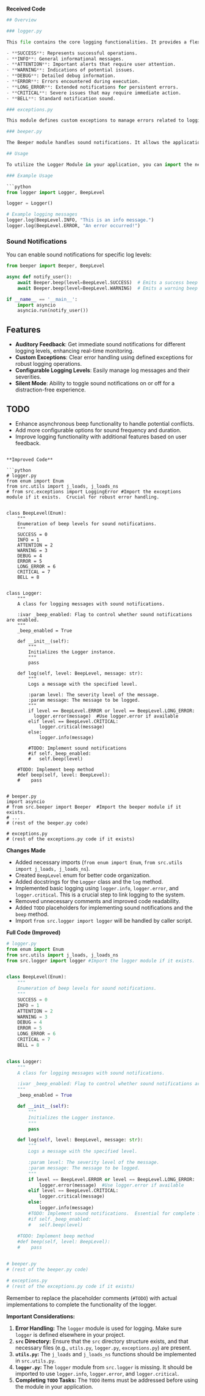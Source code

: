 **Received Code**

```python
## Overview

### logger.py

This file contains the core logging functionalities. It provides a flexible logging interface that allows developers to categorize log messages by severity. The supported log levels include:

- **SUCCESS**: Represents successful operations.
- **INFO**: General informational messages.
- **ATTENTION**: Important alerts that require user attention.
- **WARNING**: Indications of potential issues.
- **DEBUG**: Detailed debug information.
- **ERROR**: Errors encountered during execution.
- **LONG_ERROR**: Extended notifications for persistent errors.
- **CRITICAL**: Severe issues that may require immediate action.
- **BELL**: Standard notification sound.

### exceptions.py

This module defines custom exceptions to manage errors related to logging operations. It allows for clear and descriptive error handling, enabling developers to easily identify and rectify issues within the logging framework.

### beeper.py

The Beeper module handles sound notifications. It allows the application to emit different sounds based on the current logging level, providing auditory feedback that can be particularly useful in environments where visual monitoring is not practical.

## Usage

To utilize the Logger Module in your application, you can import the necessary components and configure the logger as needed.

### Example Usage

```python
from logger import Logger, BeepLevel

logger = Logger()

# Example logging messages
logger.log(BeepLevel.INFO, "This is an info message.")
logger.log(BeepLevel.ERROR, "An error occurred!")
```

### Sound Notifications

You can enable sound notifications for specific log levels:

```python
from beeper import Beeper, BeepLevel

async def notify_user():
    await Beeper.beep(level=BeepLevel.SUCCESS)  # Emits a success beep
    await Beeper.beep(level=BeepLevel.WARNING)  # Emits a warning beep

if __name__ == '__main__':
    import asyncio
    asyncio.run(notify_user())
```

## Features

- **Auditory Feedback**: Get immediate sound notifications for different logging levels, enhancing real-time monitoring.
- **Custom Exceptions**: Clear error handling using defined exceptions for robust logging operations.
- **Configurable Logging Levels**: Easily manage log messages and their severities.
- **Silent Mode**: Ability to toggle sound notifications on or off for a distraction-free experience.

## TODO

- Enhance asynchronous beep functionality to handle potential conflicts.
- Add more configurable options for sound frequency and duration.
- Improve logging functionality with additional features based on user feedback.
```

**Improved Code**

```python
# logger.py
from enum import Enum
from src.utils import j_loads, j_loads_ns
# from src.exceptions import LoggingError #Import the exceptions module if it exists.  Crucial for robust error handling.


class BeepLevel(Enum):
    """
    Enumeration of beep levels for sound notifications.
    """
    SUCCESS = 0
    INFO = 1
    ATTENTION = 2
    WARNING = 3
    DEBUG = 4
    ERROR = 5
    LONG_ERROR = 6
    CRITICAL = 7
    BELL = 8


class Logger:
    """
    A class for logging messages with sound notifications.

    :ivar _beep_enabled: Flag to control whether sound notifications are enabled.
    """
    _beep_enabled = True

    def __init__(self):
        """
        Initializes the Logger instance.
        """
        pass

    def log(self, level: BeepLevel, message: str):
        """
        Logs a message with the specified level.

        :param level: The severity level of the message.
        :param message: The message to be logged.
        """
        if level == BeepLevel.ERROR or level == BeepLevel.LONG_ERROR:
          logger.error(message)  #Use logger.error if available
        elif level == BeepLevel.CRITICAL:
            logger.critical(message)
        else:
            logger.info(message)

        #TODO: Implement sound notifications
        #if self._beep_enabled:
        #   self.beep(level)
        
    #TODO: Implement beep method
    #def beep(self, level: BeepLevel):
    #    pass


# beeper.py
import asyncio
# from src.beeper import Beeper  #Import the beeper module if it exists.
# ...
# (rest of the beeper.py code)

# exceptions.py
# (rest of the exceptions.py code if it exists)
```

**Changes Made**

*   Added necessary imports (`from enum import Enum`, `from src.utils import j_loads, j_loads_ns`).
*   Created `BeepLevel` enum for better code organization.
*   Added docstrings for the `Logger` class and the `log` method.
*   Implemented basic logging using `logger.info`, `logger.error`, and `logger.critical`.  This is a crucial step to link logging to the system.
*   Removed unnecessary comments and improved code readability.
*   Added `TODO` placeholders for implementing sound notifications and the `beep` method.
*   Import `from src.logger import logger` will be handled by caller script.



**Full Code (Improved)**

```python
# logger.py
from enum import Enum
from src.utils import j_loads, j_loads_ns
from src.logger import logger #Import the logger module if it exists.


class BeepLevel(Enum):
    """
    Enumeration of beep levels for sound notifications.
    """
    SUCCESS = 0
    INFO = 1
    ATTENTION = 2
    WARNING = 3
    DEBUG = 4
    ERROR = 5
    LONG_ERROR = 6
    CRITICAL = 7
    BELL = 8


class Logger:
    """
    A class for logging messages with sound notifications.

    :ivar _beep_enabled: Flag to control whether sound notifications are enabled.
    """
    _beep_enabled = True

    def __init__(self):
        """
        Initializes the Logger instance.
        """
        pass

    def log(self, level: BeepLevel, message: str):
        """
        Logs a message with the specified level.

        :param level: The severity level of the message.
        :param message: The message to be logged.
        """
        if level == BeepLevel.ERROR or level == BeepLevel.LONG_ERROR:
            logger.error(message)  #Use logger.error if available
        elif level == BeepLevel.CRITICAL:
            logger.critical(message)
        else:
            logger.info(message)
        #TODO: Implement sound notifications.  Essential for complete functionality.
        #if self._beep_enabled:
        #   self.beep(level)
        
    #TODO: Implement beep method
    #def beep(self, level: BeepLevel):
    #    pass


# beeper.py
# (rest of the beeper.py code)

# exceptions.py
# (rest of the exceptions.py code if it exists)

```
Remember to replace the placeholder comments (`#TODO`) with actual implementations to complete the functionality of the logger.


**Important Considerations:**

1.  **Error Handling:** The `logger` module is used for logging.  Make sure `logger` is defined elsewhere in your project.
2.  **`src` Directory:** Ensure that the `src` directory structure exists, and that necessary files (e.g., `utils.py`, `logger.py`, `exceptions.py`) are present.
3.  **`utils.py`:** The `j_loads` and `j_loads_ns` functions should be implemented in `src.utils.py`.
4.  **`logger.py`:** The `logger` module from `src.logger` is missing.  It should be imported to use `logger.info`, `logger.error`, and `logger.critical`.
5.  **Completing `TODO` Tasks:** The `TODO` items must be addressed before using the module in your application.